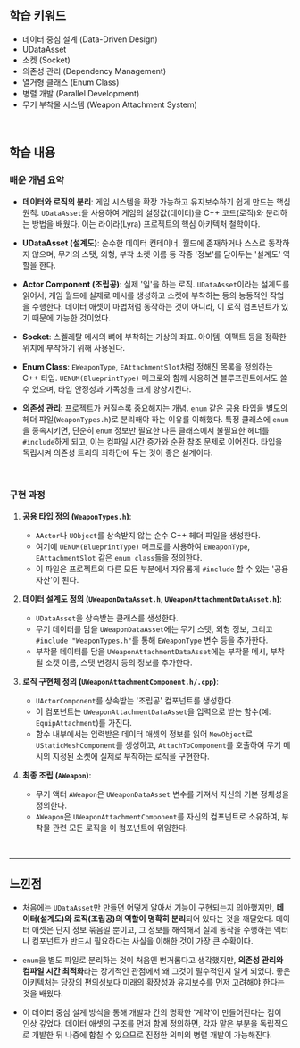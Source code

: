 ## 학습 키워드
- 데이터 중심 설계 (Data-Driven Design)
- UDataAsset
- 소켓 (Socket)
- 의존성 관리 (Dependency Management)
- 열거형 클래스 (Enum Class)
- 병렬 개발 (Parallel Development)
- 무기 부착물 시스템 (Weapon Attachment System)

<br/>

## 학습 내용
### 배운 개념 요약
- **데이터와 로직의 분리**: 게임 시스템을 확장 가능하고 유지보수하기 쉽게 만드는 핵심 원칙. `UDataAsset`을 사용하여 게임의 설정값(데이터)을 C++ 코드(로직)와 분리하는 방법을 배웠다. 이는 라이라(Lyra) 프로젝트의 핵심 아키텍처 철학이다.

- **UDataAsset (설계도)**: 순수한 데이터 컨테이너. 월드에 존재하거나 스스로 동작하지 않으며, 무기의 스탯, 외형, 부착 소켓 이름 등 각종 '정보'를 담아두는 '설계도' 역할을 한다.

- **Actor Component (조립공)**: 실제 '일'을 하는 로직. `UDataAsset`이라는 설계도를 읽어서, 게임 월드에 실제로 메시를 생성하고 소켓에 부착하는 등의 능동적인 작업을 수행한다. 데이터 애셋이 마법처럼 동작하는 것이 아니라, 이 로직 컴포넌트가 있기 때문에 가능한 것이었다.

- **Socket**: 스켈레탈 메시의 뼈에 부착하는 가상의 좌표. 아이템, 이펙트 등을 정확한 위치에 부착하기 위해 사용된다.

- **Enum Class**: `EWeaponType`, `EAttachmentSlot`처럼 정해진 목록을 정의하는 C++ 타입. `UENUM(BlueprintType)` 매크로와 함께 사용하면 블루프린트에서도 쓸 수 있으며, 타입 안정성과 가독성을 크게 향상시킨다.

- **의존성 관리**: 프로젝트가 커질수록 중요해지는 개념. `enum` 같은 공용 타입을 별도의 헤더 파일(`WeaponTypes.h`)로 분리해야 하는 이유를 이해했다. 특정 클래스에 `enum`을 종속시키면, 단순히 `enum` 정보만 필요한 다른 클래스에서 불필요한 헤더를 `#include`하게 되고, 이는 컴파일 시간 증가와 순환 참조 문제로 이어진다. 타입을 독립시켜 의존성 트리의 최하단에 두는 것이 좋은 설계이다.

<br/>

### 구현 과정
1.  **공용 타입 정의 (`WeaponTypes.h`)**:
    - `AActor`나 `UObject`를 상속받지 않는 순수 C++ 헤더 파일을 생성한다.
    - 여기에 `UENUM(BlueprintType)` 매크로를 사용하여 `EWeaponType`, `EAttachmentSlot` 같은 `enum class`들을 정의한다.
    - 이 파일은 프로젝트의 다른 모든 부분에서 자유롭게 `#include` 할 수 있는 '공용 자산'이 된다.

2.  **데이터 설계도 정의 (`UWeaponDataAsset.h`, `UWeaponAttachmentDataAsset.h`)**:
    - `UDataAsset`을 상속받는 클래스를 생성한다.
    - 무기 데이터를 담을 `UWeaponDataAsset`에는 무기 스탯, 외형 정보, 그리고 `#include "WeaponTypes.h"`를 통해 `EWeaponType` 변수 등을 추가한다.
    - 부착물 데이터를 담을 `UWeaponAttachmentDataAsset`에는 부착물 메시, 부착될 소켓 이름, 스탯 변경치 등의 정보를 추가한다.

3.  **로직 구현체 정의 (`UWeaponAttachmentComponent.h/.cpp`)**:
    - `UActorComponent`를 상속받는 '조립공' 컴포넌트를 생성한다.
    - 이 컴포넌트는 `UWeaponAttachmentDataAsset`을 입력으로 받는 함수(예: `EquipAttachment`)를 가진다.
    - 함수 내부에서는 입력받은 데이터 애셋의 정보를 읽어 `NewObject`로 `UStaticMeshComponent`를 생성하고, `AttachToComponent`를 호출하여 무기 메시의 지정된 소켓에 실제로 부착하는 로직을 구현한다.

4.  **최종 조립 (`AWeapon`)**:
    - 무기 액터 `AWeapon`은 `UWeaponDataAsset` 변수를 가져서 자신의 기본 정체성을 정의한다.
    - `AWeapon`은 `UWeaponAttachmentComponent`를 자신의 컴포넌트로 소유하여, 부착물 관련 모든 로직을 이 컴포넌트에 위임한다.

<br/>

---
## 느낀점
- 처음에는 `UDataAsset`만 만들면 어떻게 알아서 기능이 구현되는지 의아했지만, **데이터(설계도)와 로직(조립공)의 역할이 명확히 분리**되어 있다는 것을 깨달았다. 데이터 애셋은 단지 정보 묶음일 뿐이고, 그 정보를 해석해서 실제 동작을 수행하는 액터나 컴포넌트가 반드시 필요하다는 사실을 이해한 것이 가장 큰 수확이다.

- `enum`을 별도 파일로 분리하는 것이 처음엔 번거롭다고 생각했지만, **의존성 관리와 컴파일 시간 최적화**라는 장기적인 관점에서 왜 그것이 필수적인지 알게 되었다. 좋은 아키텍처는 당장의 편의성보다 미래의 확장성과 유지보수를 먼저 고려해야 한다는 것을 배웠다.

- 이 데이터 중심 설계 방식을 통해 개발자 간의 명확한 '계약'이 만들어진다는 점이 인상 깊었다. 데이터 애셋의 구조를 먼저 함께 정의하면, 각자 맡은 부분을 독립적으로 개발한 뒤 나중에 합칠 수 있으므로 진정한 의미의 병렬 개발이 가능해진다.
